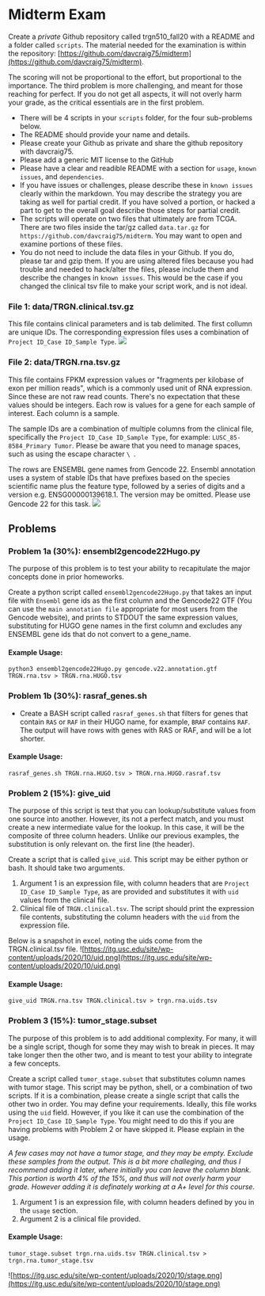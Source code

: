 # Midterm Exam
Create a *private* Github repository called trgn510_fall20 with a README and a folder called `scripts`. The material needed for the examination is within the repository: [https://github.com/davcraig75/midterm](https://github.com/davcraig75/midterm).

The scoring will not be proportional to the effort, but proportional to the importance. The third problem is more challenging, and meant for those reaching for perfect. If you do not get all aspects, it will not overly harm your grade, as the critical essentials are in the first problem.

* There will be 4 scripts in your `scripts` folder, for the four sub-problems below.
* The README should provide your name and details. 
* Please create your Github as private and share the github repository with davcraig75.
* Please add a generic MIT license to the GitHub
* Please have a clear and readible README with a section for `usage`, `known issues`, and `dependencies`. 
* If you have issues or challenges, please describe these in `known issues` clearly within the markdown. You may describe the strategy you are taking as well for partial credit. If you have solved a portion, or hacked a part to get to the overall goal describe those steps for partial credit. 
* The scripts will operate on two files that ultimately are from TCGA. There are two files inside the tar/gz called `data.tar.gz` for `https://github.com/davcraig75/midterm`. You may want to open and examine portions of these files. 
* You do not need to include the data files in your Github. If you do, please tar and gzip them. If you are using altered files because you had trouble and needed to hack/alter the files, please include them and describe the changes in `known issues`. This would be the case if you changed the clinical tsv file to make your script work, and is not ideal.


### File 1: data/TRGN.clinical.tsv.gz
This file contains clinical parameters and is tab delimited. The first collumn are unique IDs. The corresponding expression files uses a combination of `Project ID_Case ID_Sample Type`.
![](https://itg.usc.edu/site/wp-content/uploads/2020/10/cln.png)


### File 2: data/TRGN.rna.tsv.gz
This file contains FPKM expression values or "fragments per kilobase of exon per million reads", which is a commonly used unit of RNA expression. Since these are not raw read counts. There's no expectation that these values should be integers. Each row is values for a gene for each sample of interest. Each column is a sample.

The sample IDs are a combination of multiple columns from the clinical file, specifically the `Project ID_Case ID_Sample Type`, for example: `LUSC_85-8584_Primary Tumor`. Please be aware that you need to manage spaces, such as using the escape character `\ `.

The rows are ENSEMBL gene names from Gencode 22. Ensembl annotation uses a system of stable IDs that have prefixes based on the species scientific name plus the feature type, followed by a series of digits and a version e.g. ENSG00000139618.1. The version may be omitted.  Please use Gencode 22 for this task.
![](https://itg.usc.edu/site/wp-content/uploads/2020/10/rna.png)

## Problems
### Problem 1a (30%): ensembl2gencode22Hugo.py
The purpose of this problem is to test your ability to recapitulate the major concepts done in prior homeworks. 

Create a python script called `ensembl2gencode22Hugo.py` that takes an input file with `Ensembl` gene ids as the first column and the Gencode22 GTF (You can use the `main annotation file` appropriate for most users from the Gencode website), and prints to STDOUT the same expression values, substituting for HUGO gene names in the first column and excludes any ENSEMBL gene ids that do not convert to a gene_name. 

#### Example Usage:
`python3 ensembl2gencode22Hugo.py gencode.v22.annotation.gtf TRGN.rna.tsv > TRGN.rna.HUGO.tsv`

### Problem 1b (30%): rasraf_genes.sh
* Create a BASH script called `rasraf_genes.sh` that filters for genes that contain `RAS` or `RAF` in their HUGO name, for example, `BRAF` contains `RAF`. The output will have rows with genes with RAS or RAF, and will be a lot shorter.

#### Example Usage:
`rasraf_genes.sh TRGN.rna.HUGO.tsv > TRGN.rna.HUGO.rasraf.tsv`

### Problem 2 (15%): give_uid
The purpose of this script is test that you can lookup/substitute values from one source into another. However, its not a perfect match, and you must create a new intermediate value for the lookup. In this case, it will be the composite of three column headers. Unlike our previous examples, the substitution is only relevant on. the first line (the header).

Create a script that is called `give_uid`. This script may be either python or bash. It should take two arguments. 
1. Argument 1 is an expression file, with column headers that are `Project ID_Case ID_Sample Type`, as are provided and substitutes it with `uid` values from the clinical file.
2. Clinical file of `TRGN.clinical.tsv`.
The script should print the expression file contents, substituting the column headers with the `uid` from the expression file.

Below is a snapshot in excel, noting the uids come from the TRGN.clinical.tsv file. 
![https://itg.usc.edu/site/wp-content/uploads/2020/10/uid.png](https://itg.usc.edu/site/wp-content/uploads/2020/10/uid.png)

#### Example Usage:
`give_uid TRGN.rna.tsv TRGN.clinical.tsv > trgn.rna.uids.tsv`

### Problem 3 (15%): tumor_stage.subset
The purpose of this problem is to add additional complexity. For many, it will be a single script, though for some they may wish to break in pieces. It may take longer then the other two, and is meant to test your ability to integrate a few concepts.

Create a script called `tumor_stage.subset` that substitutes column names with tumor stage. This script may be python, shell, or a combination of two scripts. If it is a combination, please create a single script that calls the other two in order. You may define your requirements. Ideally, this file works using the `uid` field. However, if you like it can use the combination of the  `Project ID_Case ID_Sample Type`. You might need to do this if you are having problems with Problem 2 or have skipped it.  Please explain in the usage.

*A few cases may not have a tumor stage, and they may be empty. Exclude these samples from the output. This is a bit more challeging, and thus I recommend adding it later, where initially you can leave the column blank. This portion is worth 4% of the 15%, and thus will not overly harm your grade. However adding it is definately working at a A+ level for this course.*

1. Argument 1 is an expression file, with column headers defined by you in the `usage` section.
2. Argument 2 is a clinical file provided.

#### Example Usage:
`tumor_stage.subset trgn.rna.uids.tsv TRGN.clinical.tsv > trgn.rna.tumor_stage.tsv`

![https://itg.usc.edu/site/wp-content/uploads/2020/10/stage.png](https://itg.usc.edu/site/wp-content/uploads/2020/10/stage.png)
